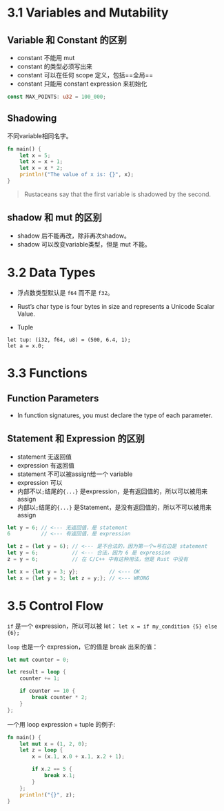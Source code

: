 # 3.1 Variables and Mutability
## Variable 和 Constant 的区别
- constant 不能用 mut
- constant 的类型必须写出来
- constant 可以在任何 scope 定义，包括==全局==
- constant 只能用 constant expression 来初始化

```rust
const MAX_POINTS: u32 = 100_000;
```

## Shadowing
不同variable相同名字。

``` rust
fn main() {
    let x = 5;
    let x = x + 1;
    let x = x * 2;
    println!("The value of x is: {}", x);
}
```

> Rustaceans say that the first variable is shadowed by the second.

## shadow 和 mut 的区别
- shadow 后不能再改，除非再次shadow。
- shadow 可以改变variable类型，但是 mut 不能。

# 3.2 Data Types
- 浮点数类型默认是 `f64` 而不是 `f32`。

- Rust’s char type is four bytes in size and represents a Unicode Scalar Value.
- Tuple
```
let tup: (i32, f64, u8) = (500, 6.4, 1); 
let a = x.0;
```

# 3.3 Functions
## Function Parameters
- In function signatures, you must declare the type of each parameter. 

## Statement 和 Expression 的区别
- statement 无返回值
- expression 有返回值
- statement 不可以被assign给一个 variable
- expression 可以
- 内部不以`;`结尾的`{...}` 是expression，是有返回值的，所以可以被用来assign
- 内部以`;`结尾的`{...}` 是Statement，是没有返回值的，所以不可以被用来assign

```rust
let y = 6; // <--- 无返回值，是 statement
6          // <--- 有返回值，是 expression

let z = (let y = 6); // <--- 是不合法的，因为第一个=号右边是 statement
let y = 6;           // <--- 合法，因为 6 是 expression
z = y = 6;           // 在 C/C++ 中有这种用法，但是 Rust 中没有

let x = {let y = 3; y};          // <--- OK
let x = {let y = 3; let z = y;}; // <--- WRONG
```

# 3.5 Control Flow
`if` 是一个 expression，所以可以被 let： `let x = if my_condition {5} else {6};`

`loop` 也是一个 expression，它的值是 break 出来的值：
```rust
let mut counter = 0;

let result = loop {
    counter += 1;

    if counter == 10 {
        break counter * 2;
    }
};
```

一个用 loop expression + tuple 的例子:
```rust
fn main() {
    let mut x = (1, 2, 0);
    let z = loop {
        x = (x.1, x.0 + x.1, x.2 + 1);

        if x.2 == 5 {
            break x.1;
        }
    };
    println!("{}", z);
}
```

